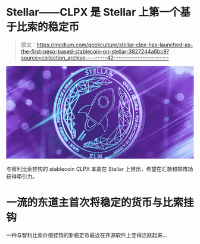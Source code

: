 # Stellar——CLPX 是 Stellar 上第一个基于比索的稳定币

> 原文：<https://medium.com/geekculture/stellar-clpx-has-launched-as-the-first-peso-based-stablecoin-on-stellar-3827244a6bc9?source=collection_archive---------42----------------------->

![](img/fafc742fe2d099bcef1b4763fe33914e.png)

与智利比索挂钩的 stablecoin CLPX 本周在 Stellar 上推出，希望在汇款和铜市场获得牵引力。

# 一流的东道主首次将稳定的货币与比索挂钩

一种与智利比索价值挂钩的新稳定币最近在开源软件上变得活跃起来…